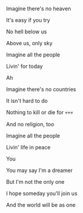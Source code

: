 Imagine there's no heaven

It's easy if you try

No hell below us

Above us, only sky

Imagine all the people

Livin' for today

Ah

Imagine there's no countries

It isn't hard to do

Nothing to kill or die for 💀💀💀

And no religion, too

Imagine all the people

Livin' life in peace

You

You may say I'm a dreamer

But I'm not the only one

I hope someday you'll join us

And the world will be as one
